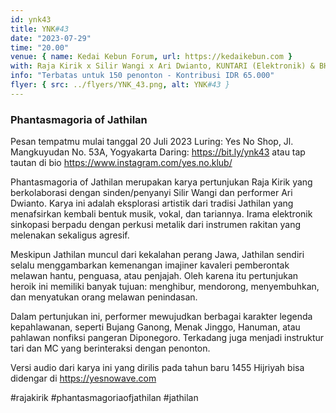 ```yaml
---
id: ynk43
title: YNK#43
date: "2023-07-29"
time: "20.00"
venue: { name: Kedai Kebun Forum, url: https://kedaikebun.com }
with: Raja Kirik x Silir Wangi x Ari Dwianto, KUNTARI (Elektronik) & BHKT
info: "Terbatas untuk 150 penonton - Kontribusi IDR 65.000"
flyer: { src: ../flyers/YNK_43.png, alt: YNK#43 }
---
```


### Phantasmagoria of Jathilan

Pesan tempatmu mulai tanggal 20 Juli 2023
Luring:
Yes No Shop, Jl. Mangkuyudan No. 53A, Yogyakarta
Daring:
https://bit.ly/ynk43 atau tap tautan di bio https://www.instagram.com/yes.no.klub/

Phantasmagoria of Jathilan merupakan karya pertunjukan Raja Kirik yang berkolaborasi dengan sinden/penyanyi Silir Wangi dan performer Ari Dwianto. Karya ini adalah eksplorasi artistik dari tradisi Jathilan yang menafsirkan kembali bentuk musik, vokal, dan tariannya. Irama elektronik sinkopasi berpadu dengan perkusi metalik dari instrumen rakitan yang melenakan sekaligus agresif.

Meskipun Jathilan muncul dari kekalahan perang Jawa, Jathilan sendiri selalu menggambarkan kemenangan imajiner kavaleri pemberontak melawan hantu, penguasa, atau penjajah. Oleh karena itu pertunjukan heroik ini memiliki banyak tujuan: menghibur, mendorong, menyembuhkan, dan menyatukan orang melawan penindasan.

Dalam pertunjukan ini, performer mewujudkan berbagai karakter legenda kepahlawanan, seperti Bujang Ganong, Menak Jinggo, Hanuman, atau pahlawan nonfiksi pangeran Diponegoro. Terkadang juga menjadi instruktur tari dan MC yang berinteraksi dengan penonton.

Versi audio dari karya ini yang dirilis pada tahun baru 1455 Hijriyah bisa didengar di https://yesnowave.com

#rajakirik #phantasmagoriaofjathilan #jathilan
